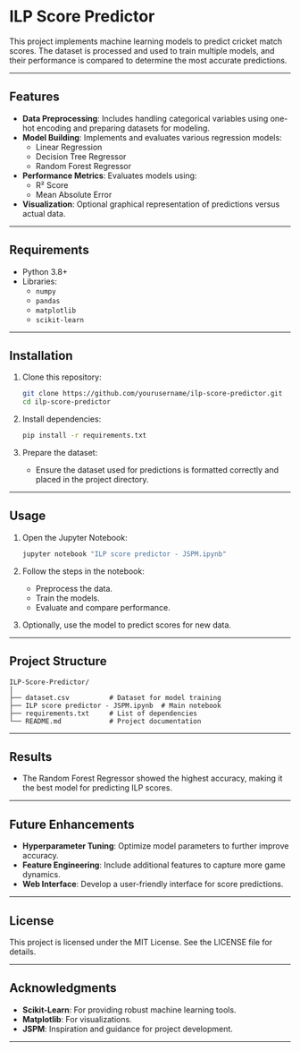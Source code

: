 
# ILP Score Predictor

This project implements machine learning models to predict cricket match scores. The dataset is processed and used to train multiple models, and their performance is compared to determine the most accurate predictions.

---

## Features

- **Data Preprocessing**: Includes handling categorical variables using one-hot encoding and preparing datasets for modeling.
- **Model Building**: Implements and evaluates various regression models:
  - Linear Regression
  - Decision Tree Regressor
  - Random Forest Regressor
- **Performance Metrics**: Evaluates models using:
  - R² Score
  - Mean Absolute Error
- **Visualization**: Optional graphical representation of predictions versus actual data.

---

## Requirements

- Python 3.8+
- Libraries:
  - `numpy`
  - `pandas`
  - `matplotlib`
  - `scikit-learn`

---

## Installation

1. Clone this repository:
   ```bash
   git clone https://github.com/yourusername/ilp-score-predictor.git
   cd ilp-score-predictor
   ```

2. Install dependencies:
   ```bash
   pip install -r requirements.txt
   ```

3. Prepare the dataset:
   - Ensure the dataset used for predictions is formatted correctly and placed in the project directory.

---

## Usage

1. Open the Jupyter Notebook:
   ```bash
   jupyter notebook "ILP score predictor - JSPM.ipynb"
   ```

2. Follow the steps in the notebook:
   - Preprocess the data.
   - Train the models.
   - Evaluate and compare performance.

3. Optionally, use the model to predict scores for new data.

---

## Project Structure

```
ILP-Score-Predictor/
│
├── dataset.csv          # Dataset for model training
├── ILP score predictor - JSPM.ipynb  # Main notebook
├── requirements.txt     # List of dependencies
└── README.md            # Project documentation
```

---

## Results

- The Random Forest Regressor showed the highest accuracy, making it the best model for predicting ILP scores.

---

## Future Enhancements

- **Hyperparameter Tuning**: Optimize model parameters to further improve accuracy.
- **Feature Engineering**: Include additional features to capture more game dynamics.
- **Web Interface**: Develop a user-friendly interface for score predictions.

---

## License

This project is licensed under the MIT License. See the LICENSE file for details.

---

## Acknowledgments

- **Scikit-Learn**: For providing robust machine learning tools.
- **Matplotlib**: For visualizations.
- **JSPM**: Inspiration and guidance for project development.

---
